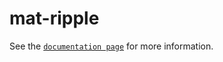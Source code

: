 # mat-ripple

See the [`documentation page`](http://www.expandjs.com/elements/mat-ripple) for more information.